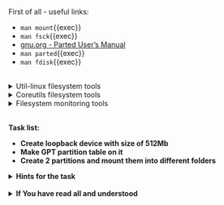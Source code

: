 First of all - useful links:

- `man mount`{{exec}}
- `man fsck`{{exec}}
- [gnu.org - Parted User’s Manual](https://www.gnu.org/software/parted/manual/parted.html)
- `man parted`{{exec}}
- `man fdisk`{{exec}}
<br>
<details><summary>Util-linux filesystem tools</summary>
<pre>
  <strong>addpart</strong>    - tell the kernel about the existence of a partition.
  <strong>blkdiscard</strong> - discard sectors on a device
  <strong>blkid</strong>      - locate/print block device attributes
  <strong>blkzone</strong>    - run zone command on a device
  <strong>blockdev</strong>   - call block device ioctls from the command line
  <strong>cfdisk</strong>     - display or manipulate a disk partition table
  <strong>delpart</strong>    - tell the kernel to forget about a partition
  <strong>fdisk</strong>      - manipulate disk partition table
  <strong>findfs</strong>     - find a filesystem by label or UUID
  <strong>findmnt</strong>    - display information about mounted filesystems
  <strong>fsck</strong>       - check and repair a Linux filesystem
  <strong>fsfreeze</strong>   - suspend access to a filesystem (Ext3/4, ReiserFS, JFS, XFS)
  <strong>fstrim</strong>     - discard unused blocks on a mounted filesystem
  <strong>isosize</strong>    - output the length of an iso9660 filesystem
  <strong>losetup</strong>    - set up and control loop devices
  <strong>lsblk</strong>      - list block devices
  <strong>lsfd | lsof</strong> - list open files
  <strong>lslocks</strong>    - list local system locks
  <strong>lsns</strong>       - list namespaces
  <strong>mkfs</strong>       - build a Linux filesystem
  <strong>mkswap</strong>     - set up a Linux swap area
  <strong>mount</strong>      - mount a filesystem
  <strong>umount</strong>     - unmount file systems
  <strong>raw</strong>        - bind a Linux raw character device
  <strong>resizepart</strong> - tell the kernel about the new size of a partition
  <strong>sfdisk</strong>     - display or manipulate a disk partition table
  <strong>swaplabel</strong>  - print or change the label or UUID of a swap area
  <strong>swapon, swapoff</strong> - enable/disable devices and files for paging and swapping
  <strong>wipefs</strong>     - wipe a signature from a device
</pre>
</details>
<details><summary>Coreutils filesystem tools</summary>
<pre>
  <strong>df</strong>       - report file system disk space usage
  <strong>du</strong>       - estimate file space usage
  <strong>stat</strong>     - display file or file system status
  <strong>sync</strong>     - synchronize cached writes to persistent storage
  <strong>truncate</strong> - shrink or extend the size of a file to the specified size
</pre>
</details>
<details><summary>Filesystem monitoring tools</summary>
<pre>
  <strong>iwatch<strong> - realtime filesystem monitoring program using inotify
  <strong>iostat<strong> - input/output statistics for devices and partitions
  <strong>iotop<strong>  - simple top-like I/O monitor
</pre>
</details>
<br>

Task list:
- Create loopback device with size of 512Mb
- Make GPT partition table on it
- Create 2 partitions and mount them into different folders

<details><summary>Hints for the task</summary>
<pre>
<strong>Task 1:</strong>
  $ dd if=/dev/zero of=myffs bs=1M count=512
  $ MYFFS=$(losetup --find --show myffs)
<br>
<strong>Task 2:</strong>
  $ parted ${MYFFS} mktable gpt
<br>
<strong>Task 3:</strong>
  $ parted ${MYFFS} -- mkpart primary ext4 12MiB 252MiB
  $ parted ${MYFFS} -- mkpart primary btrfs 252MiB -34s
  $ parted ${MYFFS} -- print
<br>
  $ mkfs.ext4 ${MYFFS}p1
  $ mkfs.btrfs ${MYFFS}p2
<br>
  $ fsck ${MYFFS}p1
  $ btrfsck ${MYFFS}p2
<br>
  $ mkdir mnt.ext4
  $ mkdir mnt.btrfs
  $ mount ${MYFFS}p1 mnt.ext4/
  $ mount ${MYFFS}p2 mnt.btrfs/
<br>
  $ findmnt mnt.ext4/
  $ findmnt mnt.btrfs/  
</pre>
</details>
<br>
<details><summary>If You have read all and understood</summary>
<pre>
`touch IReadAllAndUndnderstood`{{exec}}
</pre>
